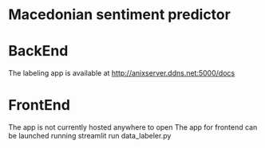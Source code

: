 # Macedonian sentiment predictor


# BackEnd 
The labeling app is available at http://anixserver.ddns.net:5000/docs

# FrontEnd
The app is not currently hosted anywhere to open
The app for frontend can be launched running streamlit run data_labeler.py
